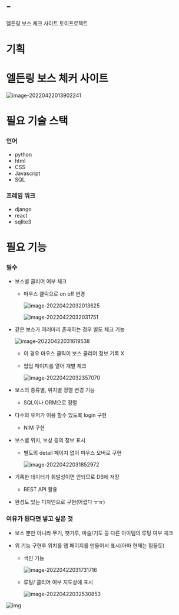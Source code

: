 # -
엘든링 보스 체크 사이트 토이프로젝트




# 기획


# 엘든링 보스 체커 사이트

![image-20220422013902241](https://raw.githubusercontent.com/shrewslampe/image_sever/master/img/image-20220422013902241.png)





# 필요 기술 스택

### 언어

- python
- html
- CSS
- Javascript
- SQL



### 프레임 워크

- django
- react
- sqlite3





# 필요 기능

### 필수

- 보스별 클리어 여부 체크

  - 마우스 클릭으로 on off 변경

    ![image-20220422032013625](https://raw.githubusercontent.com/shrewslampe/image_sever/master/img/image-20220422032013625.png) 

    ![image-20220422032031751](https://raw.githubusercontent.com/shrewslampe/image_sever/master/img/image-20220422032031751.png) 

- 같은 보스가 여러마리 존재하는 경우 별도 체크 기능

  ![image-20220422031619538](https://raw.githubusercontent.com/shrewslampe/image_sever/master/img/image-20220422031619538.png) 

  - 이 경우 마우스 클릭이 보스 클리어 정보 기록 X

  - 팝업 페이지를 열어 개별 체크 

    ![image-20220422032357070](https://raw.githubusercontent.com/shrewslampe/image_sever/master/img/image-20220422032357070.png) 

- 보스의 종류별, 위치별 정렬 변경 기능

  - SQL이나 ORM으로 정렬

- 다수의 유저가 이용 할수 있도록 login 구현

  - N:M 구현

- 보스별 위치, 보상 등의 정보 표시

  - 별도의 detail 페이지 없이 마우스 오버로 구현

    ![image-20220422031852972](https://raw.githubusercontent.com/shrewslampe/image_sever/master/img/image-20220422031852972.png) 

- 기록한 데이터가 휘발성이면 안되므로 DB에 저장

  - REST API 활용

- 완성도 있는 디자인으로 구현(어렵다 ㅠㅠ)



### 여유가 된다면 넣고 싶은 것

- 보스 뿐만 아니라 무기, 뼛가루, 마술/기도 등 다른 아이템의 루팅 여부 체크

- 위 기능 구현후 위치를 맵 페이지를 만들어서 표시(아마 현재는 힘들듯)

  - 색인 기능

    ![image-20220422031731716](https://raw.githubusercontent.com/shrewslampe/image_sever/master/img/image-20220422031731716.png) 

  - 루팅/ 클리어 여부 지도상에 표시

    ![image-20220422032530853](https://raw.githubusercontent.com/shrewslampe/image_sever/master/img/image-20220422032530853.png) 





![img](https://cdn.discordapp.com/attachments/939084865557643329/967021441948217364/unknown.png)
